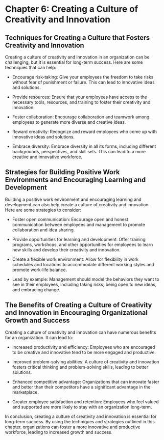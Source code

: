 Chapter 6: Creating a Culture of Creativity and Innovation
==========================================================

Techniques for Creating a Culture that Fosters Creativity and Innovation
------------------------------------------------------------------------

Creating a culture of creativity and innovation in an organization can be challenging, but it is essential for long-term success. Here are some techniques that can help:

* Encourage risk-taking: Give your employees the freedom to take risks without fear of punishment or failure. This can lead to innovative ideas and solutions.

* Provide resources: Ensure that your employees have access to the necessary tools, resources, and training to foster their creativity and innovation.

* Foster collaboration: Encourage collaboration and teamwork among employees to generate more diverse and creative ideas.

* Reward creativity: Recognize and reward employees who come up with innovative ideas and solutions.

* Embrace diversity: Embrace diversity in all its forms, including different backgrounds, perspectives, and skill sets. This can lead to a more creative and innovative workforce.

Strategies for Building Positive Work Environments and Encouraging Learning and Development
-------------------------------------------------------------------------------------------

Building a positive work environment and encouraging learning and development can also help create a culture of creativity and innovation. Here are some strategies to consider:

* Foster open communication: Encourage open and honest communication between employees and management to promote collaboration and idea sharing.

* Provide opportunities for learning and development: Offer training programs, workshops, and other opportunities for employees to learn new skills and develop their creativity and innovation.

* Create a flexible work environment: Allow for flexibility in work schedules and locations to accommodate different working styles and promote work-life balance.

* Lead by example: Management should model the behaviors they want to see in their employees, including taking risks, being open to new ideas, and embracing change.

The Benefits of Creating a Culture of Creativity and Innovation in Encouraging Organizational Growth and Success
----------------------------------------------------------------------------------------------------------------

Creating a culture of creativity and innovation can have numerous benefits for an organization. It can lead to:

* Increased productivity and efficiency: Employees who are encouraged to be creative and innovative tend to be more engaged and productive.

* Improved problem-solving abilities: A culture of creativity and innovation fosters critical thinking and problem-solving skills, leading to better solutions.

* Enhanced competitive advantage: Organizations that can innovate faster and better than their competitors have a significant advantage in the marketplace.

* Greater employee satisfaction and retention: Employees who feel valued and supported are more likely to stay with an organization long-term.

In conclusion, creating a culture of creativity and innovation is essential for long-term success. By using the techniques and strategies outlined in this chapter, organizations can foster a more innovative and productive workforce, leading to increased growth and success.
